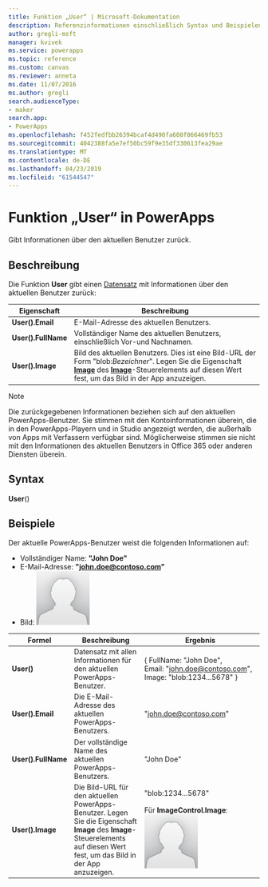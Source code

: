 ```yaml
---
title: Funktion „User“ | Microsoft-Dokumentation
description: Referenzinformationen einschließlich Syntax und Beispielen für die Funktion „User“ in PowerApps
author: gregli-msft
manager: kvivek
ms.service: powerapps
ms.topic: reference
ms.custom: canvas
ms.reviewer: anneta
ms.date: 11/07/2016
ms.author: gregli
search.audienceType:
- maker
search.app:
- PowerApps
ms.openlocfilehash: f452fedfbb26394bcaf4d490fa608f066469fb53
ms.sourcegitcommit: 4042388fa5e7ef50bc59f9e35df330613fea29ae
ms.translationtype: MT
ms.contentlocale: de-DE
ms.lasthandoff: 04/23/2019
ms.locfileid: "61544547"
---
```

# <a name="user-function-in-powerapps"></a>Funktion „User“ in PowerApps
Gibt Informationen über den aktuellen Benutzer zurück.

## <a name="description"></a>Beschreibung
Die Funktion **User** gibt einen [Datensatz](../working-with-tables.md#records) mit Informationen über den aktuellen Benutzer zurück:

| Eigenschaft | Beschreibung |
| --- | --- |
| **User().Email** |E-Mail-Adresse des aktuellen Benutzers. |
| **User().FullName** |Vollständiger Name des aktuellen Benutzers, einschließlich Vor-und Nachnamen. |
| **User().Image** |Bild des aktuellen Benutzers. Dies ist eine Bild-URL der Form "blob:*Bezeichner*". Legen Sie die Eigenschaft **[Image](../controls/properties-visual.md)** des **[Image](../controls/control-image.md)**-Steuerelements auf diesen Wert fest, um das Bild in der App anzuzeigen. |

> [!NOTE]
> Die zurückgegebenen Informationen beziehen sich auf den aktuellen PowerApps-Benutzer.  Sie stimmen mit den Kontoinformationen überein, die in den PowerApps-Playern und in Studio angezeigt werden, die außerhalb von Apps mit Verfassern verfügbar sind.  Möglicherweise stimmen sie nicht mit den Informationen des aktuellen Benutzers in Office 365 oder anderen Diensten überein.

## <a name="syntax"></a>Syntax
**User**()

## <a name="examples"></a>Beispiele
Der aktuelle PowerApps-Benutzer weist die folgenden Informationen auf:

* Vollständiger Name: **"John Doe"**
* E-Mail-Adresse: **"john.doe@contoso.com"**
* Bild: ![](media/function-user/john-doe-picture.png) 

|       Formel       |                                                                    Beschreibung                                                                    |                                                 Ergebnis                                                  |
|---------------------|---------------------------------------------------------------------------------------------------------------------------------------------------|---------------------------------------------------------------------------------------------------------|
|     **User()**      |                                             Datensatz mit allen Informationen für den aktuellen PowerApps-Benutzer.                                             |    { FullName:&nbsp;"John Doe", Email:&nbsp;"john.doe@contoso.com", Image:&nbsp;"blob:1234...5678" }    |
|  **User().Email**   |                                                 Die E-Mail-Adresse des aktuellen PowerApps-Benutzers.                                                  |                                         "john.doe@contoso.com"                                          |
| **User().FullName** |                                                   Der vollständige Name des aktuellen PowerApps-Benutzers.                                                    |                                               "John Doe"                                                |
|  **User().Image**   | Die Bild-URL für den aktuellen PowerApps-Benutzer.  Legen Sie die Eigenschaft **Image** des **Image**-Steuerelements auf diesen Wert fest, um das Bild in der App anzuzeigen. | "blob:1234...5678"<br><br>Für **ImageControl.Image**:<br>![](media/function-user/john-doe-picture.png) |

